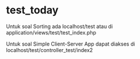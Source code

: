 # test_today

Untuk soal Sorting ada localhost/test atau di application/views/test/test_index.php

Untuk soal Simple Client-Server App dapat diakses di localhost/test/controller_test/index2

